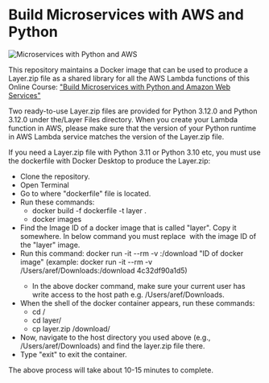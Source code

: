 # Build Microservices with AWS and Python 

![Microservices with Python and AWS ](https://img-c.udemycdn.com/course/750x422/5295272_c99f_5.jpg)



This repository maintains a Docker image that can be used to produce a Layer.zip file as a shared library for all the AWS Lambda functions of this Online Course: ["Build Microservices with Python and Amazon Web Services"](https://www.udemy.com/course/draft/5295272/?referralCode=4727A2957A33ED2E4226)

Two ready-to-use Layer.zip files are provided for Python 3.12.0 and Python 3.12.0 under the/Layer Files directory. When you create your Lambda function in AWS, please make sure that the version of your Python runtime in AWS Lambda service matches the version of the Layer.zip file.

If you need a Layer.zip file with Python 3.11 or Python 3.10 etc, you must use the dockerfile with Docker Desktop to produce the Layer.zip:

- Clone the repository.
- Open Terminal
- Go to where "dockerfile" file is located. 
- Run these commands:
  - docker build -f dockerfile -t layer .
  - docker images
- Find the Image ID of a docker image that is called "layer". Copy it somewhere. In below command you must replace <Image ID> with the image ID of the "layer" image.
- Run this command: docker run  -it --rm -v <absolute host path>:/download "ID of docker image" (example: docker run  -it --rm -v /Users/aref/Downloads:/download 4c32df90a1d5)
  - In the above docker command, make sure your current user has write access to the host path e.g. /Users/aref/Downloads.
- When the shell of the docker container appears, run these commands:
  - cd /
  - cd layer/
  - cp layer.zip /download/
- Now, navigate to the host directory you used above (e.g., /Users/aref/Downloads) and find the layer.zip file there.
- Type "exit" to exit the container.

The above process will take about 10-15 minutes to complete.





